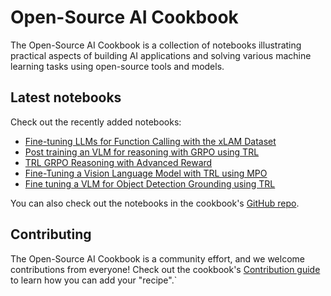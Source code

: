 # Open-Source AI Cookbook

The Open-Source AI Cookbook is a collection of notebooks illustrating practical aspects of building AI
applications and solving various machine learning tasks using open-source tools and models.

## Latest notebooks

Check out the recently added notebooks:

- [Fine-tuning LLMs for Function Calling with the xLAM Dataset](function_calling_fine_tuning_llms_on_xlam)
- [Post training an VLM for reasoning with GRPO using TRL](fine_tuning_vlm_grpo_trl)
- [TRL GRPO Reasoning with Advanced Reward](trl_grpo_reasoning_advanced_reward)
- [Fine-Tuning a Vision Language Model with TRL using MPO](fine_tuning_vlm_mpo)
- [Fine tuning a VLM for Object Detection Grounding using TRL](fine_tuning_vlm_object_detection_grounding)

You can also check out the notebooks in the cookbook's [GitHub repo](https://github.com/huggingface/cookbook).

## Contributing

The Open-Source AI Cookbook is a community effort, and we welcome contributions from everyone!
Check out the cookbook's [Contribution guide](https://github.com/huggingface/cookbook/blob/main/README.md) to learn
how you can add your "recipe".`